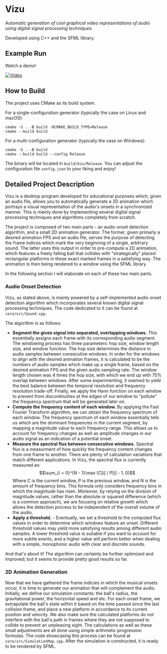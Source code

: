 # Vizu
*Automatic generation of cool graphical video representations of audio using digital signal processing techniques.*

Developed using C++ and the SFML library.

## Example Run
Watch a demo!

[![Video](https://img.youtube.com/vi/6vh7CZ3OkDs/hqdefault.jpg)](https://www.youtube.com/watch?v=6vh7CZ3OkDs)
## How to Build
The project uses CMake as its build system.

For a single-configuration generator (typically the case on Linux and macOS):
```
cmake -S . -B build -DCMAKE_BUILD_TYPE=Release
cmake --build build
```
For a multi-configuration generator (typically the case on Windows):
```
cmake -S . -B build
cmake --build build --config Release
```
The binary will be located in `build/bin/Release`. You can adjust the configuration file `config.json` to your liking and enjoy!


## Detailed Project Description
Vizu is a desktop program developed for educational purposes which, given an audio file, allows you to automatically generate a 2D animation which portrays a visual representation of the audio's onsets in a synchronized manner.
This is mainly done by implementing several digital signal processing techniques and algorithms completely from scratch.

The project is composed of two main parts - an audio onset detection algorithm, and a small 2D animation generator. The former, given primarly a desired animation FPS and an audio file, serves the purpose of detecting the frame indices which mark the very beginning of a single, arbitrary sound. The latter uses this output in order to pre-compute a 2D animation, which features a freely falling ball that collides with "strategically" placed rectangular platforms in these exact marked frames in a satisfying way. The animation is then being rendered to a window using the SFML library.

In the following section I will elaborate on each of these two main parts.

### Audio Onset Detection
Vizu, as stated above, is mainly powered by a self-implemented audio onset detection algorithm which incorporates several known digital signal processing techniques. The code dedicated to it can be found at `core/src/Sound.cpp`.

The algorithm is as follows:
- **Segment the given signal into separated, overlapping windows.** This essentially assigns each frame with its corresponding audio segment. The windowing process has three parameters: hop size, window length size, and window function. The hop size determines the distance in audio samples between consecutive windows. In order for the windows to align with the desired animation frames, it is calculated to be the numbers of audio samples which make up a single frame, based on the desired animation FPS and the given audio sampling rate. The window length chosen was 4 times the hop size, with which we end up with 75% overlap between windows. After some experimenting, it seemed to yield the best balance between the temporal resolution and frequency resolution trade-off. Finally, we apply the Hann function on each window to prevent from discontinuities at the edges of our window to "pollute" the frequency spectrum that will be generated later on.
- **Compute the frequency content of each window.** By applying the Fast Fourier Transform algorithm, we can obtain the frequency spectrum of each window. The frequency spectrum of each window essentially tells us which are the dominant frequencies in the current segment, by mapping a magnitude value to each frequency range. This allows us to account for frequency changes as well as amplitude changes in our audio signal as an indication of a potential onset.
- **Measure the spectral flux between consecutive windows.** Spectral flux is a measurment of how quickly the frequency content changes from one frame to another. There are plenty of calculation variations that match different applications. In Vizu, the spectral flux is currently measured as:
$$\sum_{i = 0}^{N - 1}\max (C[i] / P[i] - 1, 0)$$
Where C is the current window, P is the previous window, and N is the amount of frequency bins. This formula only considers frequency bins in which the magnitude has risen. Moreover, by relying on the division of magnitude values, rather than the absolute or squared difference (which is a common approach), we are focusing on relative growth which allows the detection process to be independent of the overall volume of the audio.
- **Apply a threshold.** - Eventually, we set a threshold to the computed flux values in order to determine which windows feature an onset. Different threshold values may yield more satisfying results among different audio samples. A lower threshold value is suitable if you want to account for more subtle events, and a higher value will perform better when dealing with a simple, monophonic audio with clear and discrete sounds.

And that's about it! The algorithm can certainly be further optimized and improved, but it seems to provide pretty good results so far.

### 2D Animation Generation
Now that we have gathered the frame indicies in which the musical onsets occur, it is time to generate our animation that will complement the audio. Initially, we define our simulation constants: the ball's radius, the gravitational power, the horizontal speed and etc. For each onset frame, we extrapolate the ball's state within it based on the time passed since the last collision frame, and place a new platform in accordance to its current position and velocity. We also make sure the calculated platforms do not interfere with the ball's path in frames where they are not supposed to collide to prevent an unpleasing sight. The calculations as well as these small adjustments are all done using simple arithmetic progression formulas. The code showcasing this process can be found at `core/src/SimulationMap.cpp`. After the simulation is constructed, it is ready to be rendered by SFML.
